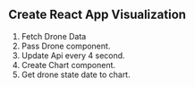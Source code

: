 ## Create React App Visualization

1. Fetch Drone Data
2. Pass Drone component.
3. Update Api every 4 second.
4. Create Chart component.
5. Get drone state date to chart.

